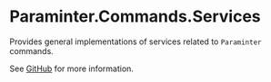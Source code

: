 # Paraminter.Commands.Services

Provides general implementations of services related to `Paraminter` commands.

See [GitHub](https://github.com/Paraminter/Paraminter.Commands) for more information.